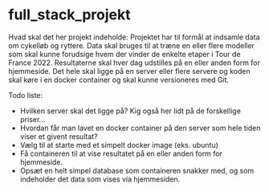 # full_stack_projekt



Hvad skal det her projekt indeholde:
Projektet har til formål at indsamle data om cykelløb og ryttere.
Data skal bruges til at træne en eller flere modeller som skal kunne forudsige hvem der vinder de enkelte etaper i Tour de France 2022. 
Resultaterne skal hver dag udstilles på en eller anden form for hjemmeside. 
Det hele skal ligge på en server eller flere servere og koden skal køre i en docker container og skal kunne versioneres med Git. 


Todo liste:
- Hvilken server skal det ligge på? Kig også her lidt på de forskellige priser...
- Hvordan får man lavet en docker container på den server som hele tiden viser et givent resultat?
- Vælg til at starte med et simpelt docker image (eks. ubuntu)
- Få containeren til at vise resultatet på en eller anden form for hjemmeside. 
- Opsæt en helt simpel database som containeren snakker med, og som indeholder det data som vises via hjemmesiden. 


